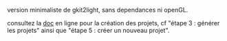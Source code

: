 version minimaliste de gkit2light, sans dependances ni openGL.

consultez la [doc](https://perso.univ-lyon1.fr/jean-claude.iehl/Public/educ/M1IMAGE/html/group__installation.html) en ligne pour la création des projets, cf "étape 3 : générer les projets" ainsi que "étape 5 : créer un nouveau projet". 

